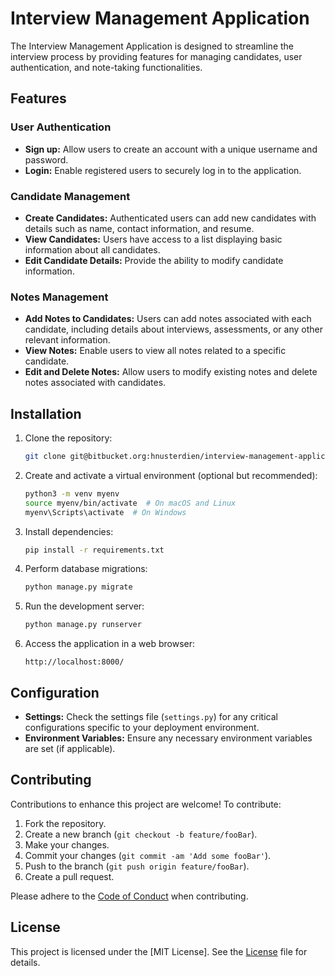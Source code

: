 # Interview Management Application

The Interview Management Application is designed to streamline the interview process by providing features for managing candidates, user authentication, and note-taking functionalities.

## Features

### User Authentication

- **Sign up:** Allow users to create an account with a unique username and password.
- **Login:** Enable registered users to securely log in to the application.

### Candidate Management

- **Create Candidates:** Authenticated users can add new candidates with details such as name, contact information, and resume.
- **View Candidates:** Users have access to a list displaying basic information about all candidates.
- **Edit Candidate Details:** Provide the ability to modify candidate information.

### Notes Management

- **Add Notes to Candidates:** Users can add notes associated with each candidate, including details about interviews, assessments, or any other relevant information.
- **View Notes:** Enable users to view all notes related to a specific candidate.
- **Edit and Delete Notes:** Allow users to modify existing notes and delete notes associated with candidates.

## Installation

1. Clone the repository:

   ```bash
   git clone git@bitbucket.org:hnusterdien/interview-management-application.git
   ```

2. Create and activate a virtual environment (optional but recommended):

   ```bash
   python3 -m venv myenv
   source myenv/bin/activate  # On macOS and Linux
   myenv\Scripts\activate  # On Windows
   ```

3. Install dependencies:

   ```bash
   pip install -r requirements.txt
   ```

4. Perform database migrations:

   ```bash
   python manage.py migrate
   ```

5. Run the development server:

   ```bash
   python manage.py runserver
   ```

6. Access the application in a web browser:

   ```
   http://localhost:8000/
   ```

## Configuration

- **Settings:** Check the settings file (`settings.py`) for any critical configurations specific to your deployment environment.
- **Environment Variables:** Ensure any necessary environment variables are set (if applicable).

## Contributing

Contributions to enhance this project are welcome! To contribute:

1. Fork the repository.
2. Create a new branch (`git checkout -b feature/fooBar`).
3. Make your changes.
4. Commit your changes (`git commit -am 'Add some fooBar'`).
5. Push to the branch (`git push origin feature/fooBar`).
6. Create a pull request.

Please adhere to the [Code of Conduct](CODE_OF_CONDUCT.md) when contributing.

## License

This project is licensed under the [MIT License]. See the [License](LICENSE.md) file for details.

